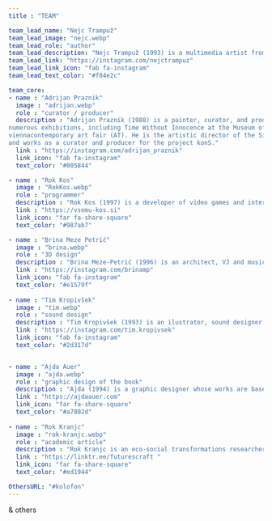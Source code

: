 ```yaml
---
title : "TEAM"

team_lead_name: "Nejc Trampuž"
team_lead_image: "nejc.webp"
team_lead_role: "author"
team_lead_description: "Nejc Trampuž (1993) is a multimedia artist from Slovenia, who graduated Cum Laude and received an award for his Master’s degree in photography at the Academy of Fine Arts and Design in Ljubljana. For the past five years, he has been actively involved in environmental and ecological projects and since 2019, he has also been an activist in the Youth for Climate Justice movement. His favourite form of expression is art collage in combination with various contemporary technologies, media and approaches. Trampuž held dozens of solo and group exhibitions in Slovenia and abroad. He received multiple awards for his work."
team_lead_link: "https://instagram.com/nejctrampuz"
team_lead_link_icon: "fab fa-instagram"
team_lead_text_color: "#f04e2c"

team_core:
- name : "Adrijan Praznik"
  image : "adrijan.webp"
  role : "curator / producer"
  description : "Adrijan Praznik (1988) is a painter, curator, and producer. He has presented his work in
numerous exhibitions, including Time Without Innocence at the Museum of Modern Art (SI) and the
viennacontemporary art fair (AT). He is the artistic director of the Simulaker Gallery in Novo mesto
and works as a curator and producer for the project konS."
  link : "https://instagram.com/adrijan_praznik"
  link_icon: "fab fa-instagram"
  text_color: "#005844"

- name : "Rok Kos"
  image : "RokKos.webp"
  role : "programmer"
  description : "Rok Kos (1997) is a developer of video games and interactive experiences. After completing his studies in interdisciplinary computer science at the Faculty of Computer and Information Science, he was recruited by the Outfit7 global company, where he developed mobile games that had billions of downloads. Whilst developing his own projects involving robotics, computer science and 3D printing."
  link : "https://vsemu-kos.si"
  link_icon: "far fa-share-square"
  text_color: "#987ab7"

- name : "Brina Meze Petrić"
  image : "brina.webp"
  role : "3D design"
  description : "Brina Meze-Petrić (1996) is an architect, VJ and musician. She obtained her master’s degree from architecture at the Akademie der bildenden Künste Wien (AT). Her favourite form of expression is 3D modelling, video, comics, info graphics and collage."
  link : "https://instagram.com/brinamp"
  link_icon: "fab fa-instagram"
  text_color: "#e1579f"
            
- name : "Tim Kropivšek"
  image : "tim.webp"
  role : "sound design"
  description : "Tim Kropivšek (1993) is an ilustrator, sound designer and musician. His works are usually interactive and are a commentary on contemporary society, human psyche and environmental injustice. Kropivšek is currently finishing his master studies at ALUO."
  link : "https://instagram.com/tim.kropivsek"
  link_icon: "fab fa-instagram"
  text_color: "#2d317d"


- name : "Ajda Auer"
  image : "ajda.webp"
  role : "graphic design of the book"
  description : "Ajda (1994) is a graphic designer whose works are based on eye-catching typography and attractive color combinations. She graduated in visual communications at the Faculty of Design, studied graphic arts at the Art Academy of Latvia, and continued her master’s studies at the ALUO."
  link : "https://ajdaauer.com"
  link_icon: "far fa-share-square"
  text_color: "#a7802d"
            
- name : "Rok Kranjc"
  image : "rok-kranjc.webp"
  role : "academic article"
  description : "Rok Kranjc is an eco-social transformations researcher, designer and translator. He is the founder of Futurescraft, a research and design studio for experiential futures, generative games and other forms of engagement with alternative economies."
  link : "https://linktr.ee/futurescraft "
  link_icon: "far fa-share-square"
  text_color: "#ed1944"

OthersURL: "#kolofon"
---
```


& others